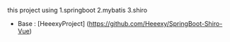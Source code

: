 this project using
1.springboot
2.mybatis
3.shiro


- Base : [HeeexyProject] (https://github.com/Heeexy/SpringBoot-Shiro-Vue)



